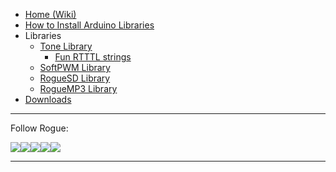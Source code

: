   * [Home (Wiki)](Start.md)
  * [How to Install Arduino Libraries](InstallingArduinoLibraries.md)
  * Libraries
    * [Tone Library](ToneLibraryDocumentation.md)
      * [Fun RTTTL strings](ToneRTTTLs.md)
    * [SoftPWM Library](SoftPWMLibraryDocumentation.md)
    * [RogueSD Library](http://www.roguerobotics.com/wikidocs/code/library/arduino/roguesd)
    * [RogueMP3 Library](http://www.roguerobotics.com/wikidocs/code/library/arduino/roguemp3)
  * [Downloads](http://code.google.com/p/rogue-code/downloads/list)


---


Follow Rogue:

[![](http://www.roguerobotics.com/files/images/socialicons/twitter-24x24.png)](http://twitter.com/rogue_robotics)[![](http://www.roguerobotics.com/files/images/socialicons/facebook-24x24.png)](http://www.facebook.com/pages/Rogue-Robotics/116624671700449)[![](http://www.roguerobotics.com/files/images/socialicons/identica-24x24.png)](http://identi.ca/roguerobotics)[![](http://www.roguerobotics.com/files/images/socialicons/tumblr-24x24.png)](http://roguerobotics.tumblr.com/)[![](http://www.roguerobotics.com/files/images/socialicons/myspace-24x24.png)](http://www.myspace.com/roguerobotics)


---
